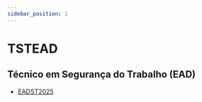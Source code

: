 ```yaml
---
sidebar_position: 1
---
```


# TSTEAD

## Técnico em Segurança do Trabalho (EAD)

- [EADST2025](eadst2025)